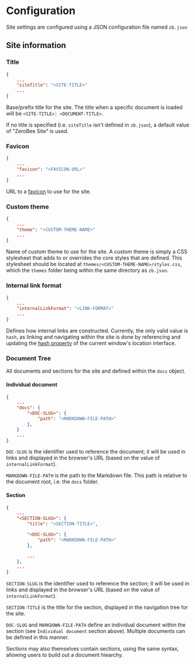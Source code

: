 # Configuration

Site settings are configured using a JSON configuration file named `zb.json`

## Site information

### Title

```json
{
    ...
    "siteTitle": "<SITE-TITLE>" 
    ...
}
```

Base/prefix title for the site. The title when a specific document is loaded will be `<SITE-TITLE>: <DOCUMENT-TITLE>`.

If no title is specified (i.e. `siteTitle` isn't defined in `zb.json`), a default value of "ZeroBee Site" is used.

### Favicon

```json
{
    ...
    "favicon": "<FAVICON-URL>"
    ...
}
```

URL to a [favicon](https://en.wikipedia.org/wiki/Favicon) to use for the site.

### Custom theme

```json
{
    ...
    "theme": "<CUSTOM-THEME-NAME>"
    ...
}
```

Name of custom theme to use for the site. A custom theme is simply a CSS stylesheet that adds to or overrides the core styles that are defined. This stylesheet should be located at `themes/<CUSTOM-THEME-NAME>/styles.css`, which the `themes` folder being within the same directory as `zb.json`.


### Internal link format

```json
{
    ...
    "internalLinkFormat": "<LINK-FORMAT>"
    ...
}
```

Defines how internal links are constructed.
Currently, the only valid value is `hash`, as linking and navigating within the site is done by referencing and updating the [hash property](https://developer.mozilla.org/en-US/docs/Web/API/Location/hash) of the current window's location interface.

### Document Tree

All documents and sections for the site and defined within the `docs` object.

#### Individual document

```json
{
    ...
    "docs": {
        "<DOC-SLUG>": {
            "path": "<MARKDOWN-FILE-PATH>"
        },
    }
    ...
}
```

`DOC-SLUG` is the identifier used to reference the document; it will be used in links and displayed in the browser's URL (based on the value of `internalLinkFormat`).

`MARKDOWN-FILE-PATH` is the path to the Markdown file. This path is relative to the document root, i.e. the `docs` folder.


#### Section

```json
{
    ...
    "<SECTION-SLUG>": {
        "title": "<SECTION-TITLE>",

        "<DOC-SLUG>": {
            "path": "<MARKDOWN-FILE-PATH>"
        },

        ...
    },
    ...
}
```

`SECTION-SLUG` is the identifier used to reference the section; it will be used in links and displayed in the browser's URL (based on the value of `internalLinkFormat`).

`SECTION-TITLE` is the title for the section, displayed in the navigation tree for the site.

`DOC-SLUG` and `MARKDOWN-FILE-PATH` define an individual document within the section (see `Individual document` section above). Multiple documents can be defined in this manner.

Sections may also themselves contain sections, using the same syntax, allowing users to build out a document hiearchy.
